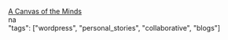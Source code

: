 [A Canvas of the Minds](https://acanvasoftheminds.com/)<br />
na<br />
"tags": ["wordpress", "personal_stories", "collaborative", "blogs"]<br />
